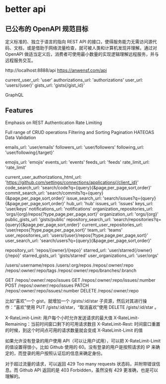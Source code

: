 better api
========

## 已公布的 OpenAPI 规范目标
定义标准的、独立于语言的指向 REST API 的接口，使得服务能力无需访问源代码、文档，或是借助于网络流量检查，就可被人类和计算机发现并理解。通过对 OpenAPI 做适当定义后，消费者可使用最小数量的实现逻辑理解远程服务，并与远程服务交互。



http://localhost:8888/api
https://anwensf.com/api


current_user_url: 'user'
authorizations_url: 'authorizations'
user_url: 'users/{user}'
gists_url: 'gists{/gist_id}'


GraphQL

## Features
Emphasis on REST
Authentication
Rate Limiting

Full range of CRUD operations
Filtering and Sorting
Pagination
HATEOAS
Data Validation


emails_url: 'user/emails'
followers_url: 'user/followers'
following_url: 'user/following{/target}'

emojis_url: 'emojis'
events_url: 'events'
feeds_url: 'feeds'
rate_limit_url: 'rate_limit'


current_user_authorizations_html_url: 'https://github.com/settings/connections/applications{/client_id}'
code_search_url: 'search/code?q={query}{&page,per_page,sort,order}'
commit_search_url: 'search/commits?q={query}{&page,per_page,sort,order}'
issue_search_url: 'search/issues?q={query}{&page,per_page,sort,order}'
hub_url: 'hub'
issues_url: 'issues'
keys_url: 'user/keys'
notifications_url: 'notifications'
organization_repositories_url: 'orgs/{org}/repos{?type,page,per_page,sort}'
organization_url: 'orgs/{org}'
public_gists_url: 'gists/public'
repository_search_url: 'search/repositories?q={query}{&page,per_page,sort,order}'
current_user_repositories_url: 'user/repos{?type,page,per_page,sort}'
team_url: 'teams'
user_repositories_url: 'users/{user}/repos{?type,page,per_page,sort}'
user_search_url: 'search/users?q={query}{&page,per_page,sort,order}'

repository_url: 'repos/{owner}/{repo}'
starred_url: 'user/starred{/owner}{/repo}'
starred_gists_url: 'gists/starred'
user_organizations_url: 'user/orgs'



/users/:username/repos
/users/:org/repos
/repos/:owner/:repo
/repos/:owner/:repo/tags
/repos/:owner/:repo/branches/:branch

GET /repos/:owner/:repo/issues
GET /repos/:owner/:repo/issues/:number
POST /repos/:owner/:repo/issues
PATCH /repos/:owner/:repo/issues/:number
DELETE /repos/:owner/:repo

比如“喜欢”一个 gist，就增加一个 /gists/:id/star 子资源，然后对其进行操作：“喜欢”使用 PUT /gists/:id/star，“取消喜欢”使用 DELETE /gists/:id/star 。


X-RateLimit-Limit: 用户每个小时允许发送请求的最大值
X-RateLimit-Remaining：当前时间窗口剩下的可用请求数目
X-RateLimit-Rest: 时间窗口重置的时候，到这个时间点可用的请求数量就会变成 X-RateLimit-Limit 的值


如果允许没有登录的用户使用 API（可以让用户试用），可以把 X-RateLimit-Limit 的值设置得很小，比如 Github 使用的 60。没有登录的用户是按照请求的 IP 来确定的，而登录的用户按照认证后的信息来确定身份。


对于超过流量的请求，可以返回 429 Too many requests 状态码，并附带错误信息。而 Github API 返回的是 403 Forbidden，虽然没有 429 更准确，也是可以理解的。

